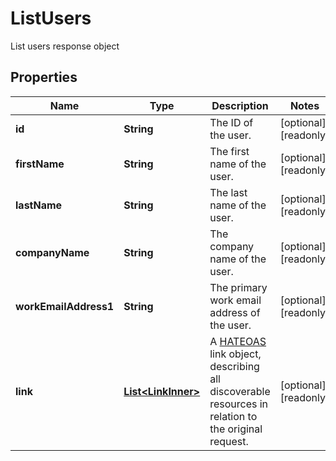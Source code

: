 

# ListUsers

List users response object

## Properties

| Name | Type | Description | Notes |
|------------ | ------------- | ------------- | -------------|
|**id** | **String** | The ID of the user. |  [optional] [readonly] |
|**firstName** | **String** | The first name of the user. |  [optional] [readonly] |
|**lastName** | **String** | The last name of the user. |  [optional] [readonly] |
|**companyName** | **String** | The company name of the user. |  [optional] [readonly] |
|**workEmailAddress1** | **String** | The primary work email address of the user. |  [optional] [readonly] |
|**link** | [**List&lt;LinkInner&gt;**](LinkInner.md) | A [HATEOAS](https://en.wikipedia.org/wiki/HATEOAS) link object, describing all discoverable resources in relation to the original request. |  [optional] [readonly] |



